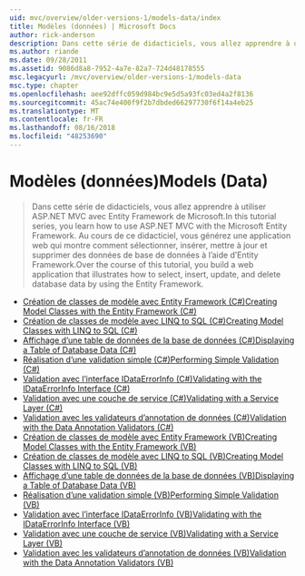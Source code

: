 ```yaml
---
uid: mvc/overview/older-versions-1/models-data/index
title: Modèles (données) | Microsoft Docs
author: rick-anderson
description: Dans cette série de didacticiels, vous allez apprendre à utiliser ASP.NET MVC avec Entity Framework de Microsoft. Au cours de ce didacticiel, vous générez une application web...
ms.author: riande
ms.date: 09/28/2011
ms.assetid: 9086d8a8-7952-4a7e-82a7-724d48178555
msc.legacyurl: /mvc/overview/older-versions-1/models-data
msc.type: chapter
ms.openlocfilehash: aee92dffc059d984bc9e5d5a93fc03ed4a2f8136
ms.sourcegitcommit: 45ac74e400f9f2b7dbded66297730f6f14a4eb25
ms.translationtype: MT
ms.contentlocale: fr-FR
ms.lasthandoff: 08/16/2018
ms.locfileid: "48253690"
---
```

<a name="models-data"></a><span data-ttu-id="25794-104">Modèles (données)</span><span class="sxs-lookup"><span data-stu-id="25794-104">Models (Data)</span></span>
====================
> <span data-ttu-id="25794-105">Dans cette série de didacticiels, vous allez apprendre à utiliser ASP.NET MVC avec Entity Framework de Microsoft.</span><span class="sxs-lookup"><span data-stu-id="25794-105">In this tutorial series, you learn how to use ASP.NET MVC with the Microsoft Entity Framework.</span></span> <span data-ttu-id="25794-106">Au cours de ce didacticiel, vous générez une application web qui montre comment sélectionner, insérer, mettre à jour et supprimer des données de base de données à l’aide d’Entity Framework.</span><span class="sxs-lookup"><span data-stu-id="25794-106">Over the course of this tutorial, you build a web application that illustrates how to select, insert, update, and delete database data by using the Entity Framework.</span></span>


- [<span data-ttu-id="25794-107">Création de classes de modèle avec Entity Framework (C#)</span><span class="sxs-lookup"><span data-stu-id="25794-107">Creating Model Classes with the Entity Framework (C#)</span></span>](creating-model-classes-with-the-entity-framework-cs.md)
- [<span data-ttu-id="25794-108">Création de classes de modèle avec LINQ to SQL (C#)</span><span class="sxs-lookup"><span data-stu-id="25794-108">Creating Model Classes with LINQ to SQL (C#)</span></span>](creating-model-classes-with-linq-to-sql-cs.md)
- [<span data-ttu-id="25794-109">Affichage d’une table de données de la base de données (C#)</span><span class="sxs-lookup"><span data-stu-id="25794-109">Displaying a Table of Database Data (C#)</span></span>](displaying-a-table-of-database-data-cs.md)
- [<span data-ttu-id="25794-110">Réalisation d’une validation simple (C#)</span><span class="sxs-lookup"><span data-stu-id="25794-110">Performing Simple Validation (C#)</span></span>](performing-simple-validation-cs.md)
- [<span data-ttu-id="25794-111">Validation avec l’interface IDataErrorInfo (C#)</span><span class="sxs-lookup"><span data-stu-id="25794-111">Validating with the IDataErrorInfo Interface (C#)</span></span>](validating-with-the-idataerrorinfo-interface-cs.md)
- [<span data-ttu-id="25794-112">Validation avec une couche de service (C#)</span><span class="sxs-lookup"><span data-stu-id="25794-112">Validating with a Service Layer (C#)</span></span>](validating-with-a-service-layer-cs.md)
- [<span data-ttu-id="25794-113">Validation avec les validateurs d’annotation de données (C#)</span><span class="sxs-lookup"><span data-stu-id="25794-113">Validation with the Data Annotation Validators (C#)</span></span>](validation-with-the-data-annotation-validators-cs.md)
- [<span data-ttu-id="25794-114">Création de classes de modèle avec Entity Framework (VB)</span><span class="sxs-lookup"><span data-stu-id="25794-114">Creating Model Classes with the Entity Framework (VB)</span></span>](creating-model-classes-with-the-entity-framework-vb.md)
- [<span data-ttu-id="25794-115">Création de classes de modèle avec LINQ to SQL (VB)</span><span class="sxs-lookup"><span data-stu-id="25794-115">Creating Model Classes with LINQ to SQL (VB)</span></span>](creating-model-classes-with-linq-to-sql-vb.md)
- [<span data-ttu-id="25794-116">Affichage d’une table de données de la base de données (VB)</span><span class="sxs-lookup"><span data-stu-id="25794-116">Displaying a Table of Database Data (VB)</span></span>](displaying-a-table-of-database-data-vb.md)
- [<span data-ttu-id="25794-117">Réalisation d’une validation simple (VB)</span><span class="sxs-lookup"><span data-stu-id="25794-117">Performing Simple Validation (VB)</span></span>](performing-simple-validation-vb.md)
- [<span data-ttu-id="25794-118">Validation avec l’interface IDataErrorInfo (VB)</span><span class="sxs-lookup"><span data-stu-id="25794-118">Validating with the IDataErrorInfo Interface (VB)</span></span>](validating-with-the-idataerrorinfo-interface-vb.md)
- [<span data-ttu-id="25794-119">Validation avec une couche de service (VB)</span><span class="sxs-lookup"><span data-stu-id="25794-119">Validating with a Service Layer (VB)</span></span>](validating-with-a-service-layer-vb.md)
- [<span data-ttu-id="25794-120">Validation avec les validateurs d’annotation de données (VB)</span><span class="sxs-lookup"><span data-stu-id="25794-120">Validation with the Data Annotation Validators (VB)</span></span>](validation-with-the-data-annotation-validators-vb.md)
